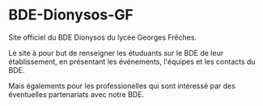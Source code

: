 # BDE-Dionysos-GF

Site officiel du BDE Dionysos du lycée Georges Frêches.

Le site à pour but de renseigner les étuduants sur le BDE de leur établissement,
en présentant les événements, l'équipes et les contacts du BDE.

Mais égalements pour les professionelles qui sont intéressé par des éventuelles partenariats avec notre BDE.
